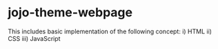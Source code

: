 # jojo-theme-webpage

This includes basic implementation of the following concept:
i) HTML
ii) CSS
iii) JavaScript

